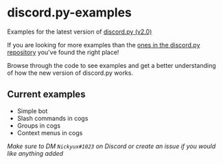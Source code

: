 # discord.py-examples
Examples for the latest version of [discord.py (v2.0)](https://github.com/Rapptz/discord.py)

If you are looking for more examples than the [ones in the discord.py repository](https://github.com/Rapptz/discord.py/tree/master/examples) you've found the right place!

Browse through the code to see examples and get a better understanding of how the new version of discord.py works.

## Current examples

* Simple bot
* Slash commands in cogs
* Groups in cogs
* Context menus in cogs

*Make sure to DM `Nickyux#1023` on Discord or create an issue if you would like anything added*
